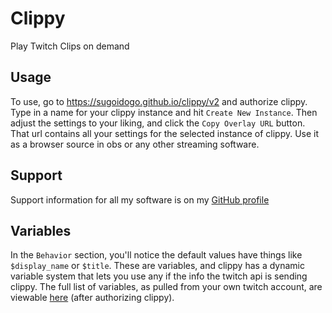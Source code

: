 # Clippy
Play Twitch Clips on demand
## Usage
To use, go to https://sugoidogo.github.io/clippy/v2 and authorize clippy.
Type in a name for your clippy instance and hit `Create New Instance`.
Then adjust the settings to your liking, and click the `Copy Overlay URL` button.
That url contains all your settings for the selected instance of clippy.
Use it as a browser source in obs or any other streaming software.
## Support
Support information for all my software is on my [GitHub profile](https://github.com/sugoidogo)
## Variables
In the `Behavior` section, you'll notice the default values have things like `$display_name` or `$title`.
These are variables, and clippy has a dynamic variable system that lets you use any if the info the twitch api is sending clippy.
The full list of variables, as pulled from your own twitch account, are viewable [here](v2/vars.html) (after authorizing clippy).